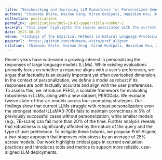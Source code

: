 ```yaml
--- 
title: "Benchmarking and Improving LLM Robustness for Personalized Generation" 
authors: "Chimaobi Okite, Naihao Deng, Kiran Bodipati, Huaidian Hou, Joyce Chai, Rada Mihalcea" 
collection: publications 
permalink: /publication/2009-10-01-paper-title-number-1 
excerpt: 'This paper highlights the issues associated with the current evaluation approaches in personalization that focus solely on preference alignment and adovate for a multidemnsional evaluation approach instead' 
date: 2025-08-20 
venue: 'Findings of the Empirical Methods in Natural Language Processing (EMNLP), 2025' 
paperurl: 'https://github.com/chimaobi-okite/pref_aligner' 
citation: 'Chimaobi Okite, Naihao Deng, Kiran Bodipati, Huaidian Hou, Joyce Chai, Rada Mihalcea. (2025). &quot;Benchmarking and Improving LLM Robustness for Personalized Generation&quot; <i>In Findings of the Empirical Methods in Natural Language Processing </i>.' 
--- 
```

Recent years have witnessed a growing interest in personalizing the responses of large language models (LLMs). While existing evaluations primarily focus on whether a response aligns with a user’s preferences, we argue that factuality is an equally important yet often overlooked dimension. In the context of personalization, we define a model as robust if its responses are both factually accurate and align with the user preferences. To assess this, we introduce PERG, a scalable framework for evaluating robustness in LLMs, along with a new dataset, PERGData. We evaluate twelve state-of-the-art models across four prompting strategies. Our findings show that current LLMs struggle with robust personalization: even the strongest model (LLaMA3-70B) fails to maintain correctness in 5% of previously successful cases without personalization, while smaller models (e.g., 7B-scale) can fail more than 20% of the time. Further analysis reveals that robustness is significantly affected by the nature of the query and the type of user preference. To mitigate these failures, we propose Pref-Aligner, a two-stage approach that improves robustness by an average of 25% across models. Our work highlights critical gaps in current evaluation practices and introduces tools and metrics to support more reliable, user-aligned LLM deployments.
